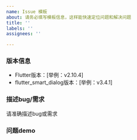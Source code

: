 ```yaml
---
name: Issue 模板
about: 请务必填写模板信息，这样能快速定位问题和解决问题
title: ''
labels: ''
assignees: ''

---
```


### 版本信息
- Flutter版本：[举例：v2.10.4]
- flutter_smart_dialog版本：[举例：v3.4.1]

### 描述bug/需求
请准确描述bug或需求

### 问题demo
<!-- 提供可复现问题的最简demo（可执行的main文件），可以节省大量的沟通时间，能快速定位和解决问题 -->
